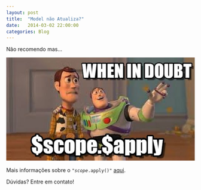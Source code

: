 ```yaml
---
layout: post
title:  "Model não Atualiza?"
date:   2014-03-02 22:00:00
categories: Blog
---
```


Não recomendo mas...

<img src="/img/posts/apply.png" />

Mais informações sobre o <code>"$scope.$apply()"</code> <a href="utilizando-o-o%24scope.html" target="_blank">aqui</a>.

Dúvidas? Entre em contato!
